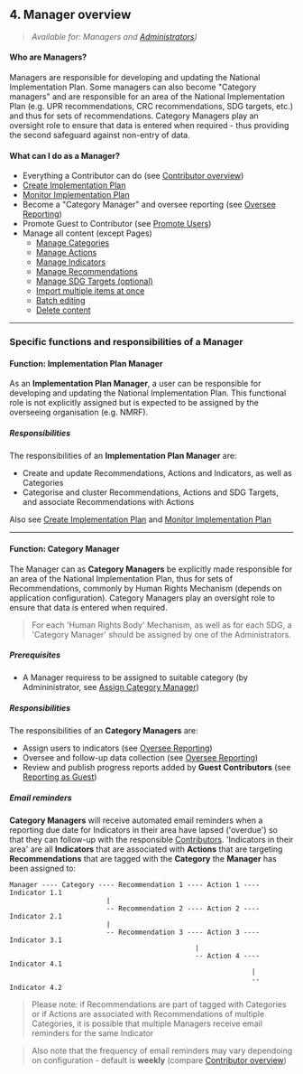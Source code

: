 ## 4. Manager overview

> _Available for: Managers and [Administrators](/admins/admin.md))_

#### Who are Managers?

Managers are responsible for developing and updating the National Implementation Plan. Some managers can also become "Category managers" and are responsible for an area of the National Implementation Plan (e.g. UPR recommendations, CRC recommendations, SDG targets, etc.) and thus for sets of recommendations. Category Managers play an oversight role to ensure that data is entered when required - thus providing the second safeguard against non-entry of data.

#### What can I do as a Manager?

* Everything a Contributor can do (see [Contributor overview](/contributors/contributor.md))
* [Create Implementation Plan](managers/create-implementation-plan.md)
* [Monitor Implementation Plan](managers/monitor-implementation-plan.md)
* Become a "Category Manager" and oversee reporting (see [Oversee Reporting](/managers/oversee-reporting.md))
* Promote Guest to Contributor (see [Promote Users](/managers/users-admin.md))
* Manage all content (except Pages)
  * [Manage Categories](/managers/categories.md)
  * [Manage Actions](/managers/actions.md)
  * [Manage Indicators](/managers/indicators.md)
  * [Manage Recommendations](/managers/recommendations.md)
  * [Manage SDG Targets (optional)](/managers/sdg-targets.md)
  * [Import multiple items at once](/managers/import.md)
  * [Batch editing](managers/batch-edit.md)  
  * [Delete content](/managers/delete-content.md)

---

### Specific functions and responsibilities of a Manager

#### Function: Implementation Plan Manager

As an **Implementation Plan Manager**, a user can be responsible for developing and updating the National Implementation Plan. This functional role is not explicitly assigned but is expected to be assigned by the overseeing organisation (e.g. NMRF).

##### Responsibilities

The responsibilities of an **Implementation Plan Manager** are:
* Create and update Recommendations, Actions and Indicators, as well as Categories
* Categorise and cluster Recommendations, Actions and SDG Targets, and associate Recommendations with Actions

Also see [Create Implementation Plan](managers/create-implementation-plan.md) and [Monitor Implementation Plan](managers/monitor-implementation-plan.md)

---

#### Function: Category Manager

The Manager can as **Category Managers** be explicitly made responsible for an area of the National Implementation Plan, thus for sets of Recommendations, commonly by Human Rights Mechanism (depends on application configuration). Category Managers play an oversight role to ensure that data is entered when required.

> For each 'Human Rights Body' Mechanism, as well as for each SDG, a 'Category Manager' should be assigned by one of the Administrators.

##### Prerequisites

* A Manager requiress to be assigned to suitable category (by Admininistrator, see [Assign Category Manager](/admins/assign-category.md))

##### Responsibilities

The responsibilities of an **Category Managers** are:
* Assign users to indicators (see [Oversee Reporting](/managers/oversee-reporting.md))
* Oversee and follow-up data collection (see [Oversee Reporting](/managers/oversee-reporting.md))
* Review and publish progress reports added by **Guest Contributors** (see [Reporting as Guest](/guests/reporting.md))

##### Email reminders

**Category Managers** will receive automated email reminders when a reporting due date for Indicators in their area have lapsed ('overdue') so that they can follow-up with the responsible [Contributors](/contributors/contributor.md). 'Indicators in their area' are all **Indicators** that are associated with **Actions** that are targeting **Recommendations** that are tagged with the **Category** the **Manager** has been assigned to:

```
Manager ---- Category ---- Recommendation 1 ---- Action 1 ---- Indicator 1.1
                        |
                        -- Recommendation 2 ---- Action 2 ---- Indicator 2.1
                        |
                        -- Recommendation 3 ---- Action 3 ---- Indicator 3.1
                                              |
                                              -- Action 4 ---- Indicator 4.1
                                                            |
                                                            -- Indicator 4.2
```

> Please note: if Recommendations are part of tagged with Categories or if Actions are associated with Recommendations of multiple Categories, it is possible that multiple Managers receive email reminders for the same Indicator

> Also note that the frequency of email reminders may vary dependoing on configuration - default is **weekly** (compare [Contributor overview](/contributors/contributor.md))
